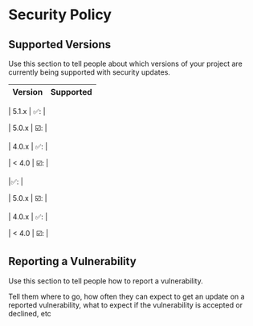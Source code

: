 # Security Policy

## Supported Versions

Use this section to tell people about which versions of your project are
currently being supported with security updates.

| Version | Supported          |
| ------- | ------------------ |


| 5.1.x   | ✅: |

| 5.0.x   | ☑️:             |

| 4.0.x   | ✅: |

| < 4.0   | ☑️:   | 

|✅: |

| 5.0.x   | ☑️:   |

| 4.0.x   | ✅: |

| < 4.0   | ☑️:    |
## Reporting a Vulnerability

Use this section to tell people how to report a vulnerability.

Tell them where to go, how often they can expect to get an update on a
reported vulnerability, what to expect if the vulnerability is accepted or
declined, etc
